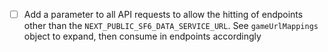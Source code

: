 - [ ] Add a parameter to all API requests to allow the hitting of endpoints other than the
      `NEXT_PUBLIC_SF6_DATA_SERVICE_URL`. See `gameUrlMappings` object to expand, then consume in endpoints accordingly
